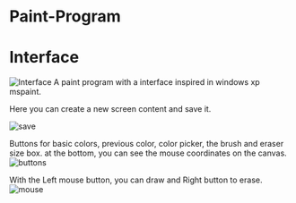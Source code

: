 # Paint-Program
# Interface
![Interface](https://github.com/wAlessandro/Paint-Program/assets/157850150/41a5757e-04a6-4b2a-8c01-99c54c51c8bb)
A paint program with a interface inspired in windows xp mspaint.

Here you can create a new screen content and save it.

![save](https://github.com/wAlessandro/Paint-Program/assets/157850150/d0db2d49-ab33-4492-afdb-ac207e1673ff)



Buttons for basic colors, previous color, color picker, the brush and eraser size box.
at the bottom, you can see the mouse coordinates on the canvas.
![buttons](https://github.com/wAlessandro/Paint-Program/assets/157850150/f05c0e6c-d9d1-49b0-ac34-ef052bbdd075)

With the Left mouse button, you can draw and Right button to erase.
![mouse](https://github.com/wAlessandro/Paint-Program/assets/157850150/bb1f7650-dbfc-4ffe-8f82-32fcd198ea2b)
